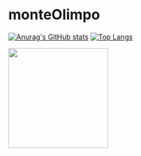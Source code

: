 # monteOlimpo
[![Anurag's GitHub stats](https://github-readme-stats.vercel.app/api?username=monteOlimpo&show_icons=true&theme=dracula)](https://github.com/kaspatcho)
[![Top Langs](https://github-readme-stats.vercel.app/api/top-langs/?username=kaspatcho&layout=compact&theme=dracula)](https://github.com/kaspatcho)

<img src="https://static.wikia.nocookie.net/god-of-war-gow/images/1/1c/Monte_Olimpo-.jpg/revision/latest?cb=20170117202253&path-prefix=pt-br" width="200px">
